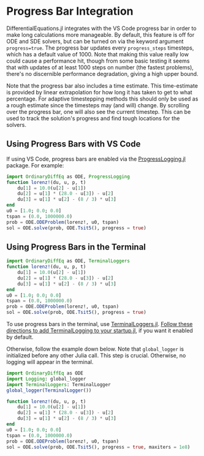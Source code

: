 # Progress Bar Integration

DifferentialEquations.jl integrates with the VS Code progress bar in order to make
long calculations more manageable. By default, this feature is off for ODE and
SDE solvers, but can be turned on via the keyword argument `progress=true`.
The progress bar updates every `progress_steps` timesteps, which has a default
value of 1000. Note that making this value really low could cause a performance
hit, though from some basic testing it seems that with updates of at least
1000 steps on number (the fastest problems), there's no discernible performance degradation,
giving a high upper bound.

Note that the progress bar also includes a time estimate. This time-estimate is provided
by linear extrapolation for how long it has taken to get to what percentage. For
adaptive timestepping methods this should only be used as a rough estimate since
the timesteps may (and will) change. By scrolling over the progress bar, one will
also see the current timestep. This can be used to track the solution's progress
and find tough locations for the solvers.

## Using Progress Bars with VS Code

If using VS Code, progress bars are enabled via the [ProgressLogging.jl](https://github.com/JuliaLogging/ProgressLogging.jl) package.
For example:

```julia
import OrdinaryDiffEq as ODE, ProgressLogging
function lorenz!(du, u, p, t)
    du[1] = 10.0(u[2] - u[1])
    du[2] = u[1] * (28.0 - u[3]) - u[2]
    du[3] = u[1] * u[2] - (8 / 3) * u[3]
end
u0 = [1.0; 0.0; 0.0]
tspan = (0.0, 1000000.0)
prob = ODE.ODEProblem(lorenz!, u0, tspan)
sol = ODE.solve(prob, ODE.Tsit5(), progress = true)
```

## Using Progress Bars in the Terminal

```julia
import OrdinaryDiffEq as ODE, TerminalLoggers
function lorenz!(du, u, p, t)
    du[1] = 10.0(u[2] - u[1])
    du[2] = u[1] * (28.0 - u[3]) - u[2]
    du[3] = u[1] * u[2] - (8 / 3) * u[3]
end
u0 = [1.0; 0.0; 0.0]
tspan = (0.0, 1000000.0)
prob = ODE.ODEProblem(lorenz!, u0, tspan)
sol = ODE.solve(prob, ODE.Tsit5(), progress = true)
```

To use progress bars in the terminal, use [TerminalLoggers.jl](https://github.com/JuliaLogging/TerminalLoggers.jl).
[Follow these directions to add TerminalLogging to your startup.jl](https://julialogging.github.io/TerminalLoggers.jl/stable/#Installation-and-setup-1),
if you want it enabled by default.

Otherwise, follow the example down below. Note that `global_logger` is initialized
before any other Julia call. This step is crucial. Otherwise, no logging will
appear in the terminal.

```julia
import OrdinaryDiffEq as ODE
import Logging: global_logger
import TerminalLoggers: TerminalLogger
global_logger(TerminalLogger())

function lorenz!(du, u, p, t)
    du[1] = 10.0(u[2] - u[1])
    du[2] = u[1] * (28.0 - u[3]) - u[2]
    du[3] = u[1] * u[2] - (8 / 3) * u[3]
end
u0 = [1.0; 0.0; 0.0]
tspan = (0.0, 1000000.0)
prob = ODE.ODEProblem(lorenz!, u0, tspan)
sol = ODE.solve(prob, ODE.Tsit5(), progress = true, maxiters = 1e8)
```
